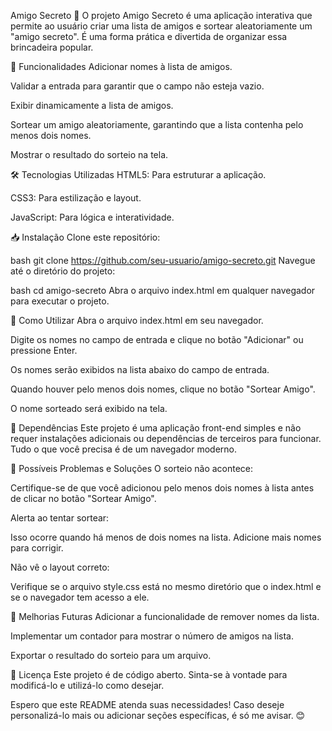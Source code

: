 Amigo Secreto 🎁
O projeto Amigo Secreto é uma aplicação interativa que permite ao usuário criar uma lista de amigos e sortear aleatoriamente um "amigo secreto". É uma forma prática e divertida de organizar essa brincadeira popular.


🎯 Funcionalidades
Adicionar nomes à lista de amigos.

Validar a entrada para garantir que o campo não esteja vazio.

Exibir dinamicamente a lista de amigos.

Sortear um amigo aleatoriamente, garantindo que a lista contenha pelo menos dois nomes.

Mostrar o resultado do sorteio na tela.


🛠️ Tecnologias Utilizadas
HTML5: Para estruturar a aplicação.

CSS3: Para estilização e layout.

JavaScript: Para lógica e interatividade.


📥 Instalação
Clone este repositório:

bash
git clone https://github.com/seu-usuario/amigo-secreto.git
Navegue até o diretório do projeto:

bash
cd amigo-secreto
Abra o arquivo index.html em qualquer navegador para executar o projeto.


🧩 Como Utilizar
Abra o arquivo index.html em seu navegador.

Digite os nomes no campo de entrada e clique no botão "Adicionar" ou pressione Enter.

Os nomes serão exibidos na lista abaixo do campo de entrada.

Quando houver pelo menos dois nomes, clique no botão "Sortear Amigo".

O nome sorteado será exibido na tela.


🔧 Dependências
Este projeto é uma aplicação front-end simples e não requer instalações adicionais ou dependências de terceiros para funcionar. Tudo o que você precisa é de um navegador moderno.


🚨 Possíveis Problemas e Soluções
O sorteio não acontece:

Certifique-se de que você adicionou pelo menos dois nomes à lista antes de clicar no botão "Sortear Amigo".

Alerta ao tentar sortear:

Isso ocorre quando há menos de dois nomes na lista. Adicione mais nomes para corrigir.

Não vê o layout correto:

Verifique se o arquivo style.css está no mesmo diretório que o index.html e se o navegador tem acesso a ele.


🚀 Melhorias Futuras
Adicionar a funcionalidade de remover nomes da lista.

Implementar um contador para mostrar o número de amigos na lista.

Exportar o resultado do sorteio para um arquivo.

📝 Licença
Este projeto é de código aberto. Sinta-se à vontade para modificá-lo e utilizá-lo como desejar.

Espero que este README atenda suas necessidades! Caso deseje personalizá-lo mais ou adicionar seções específicas, é só me avisar. 😊

